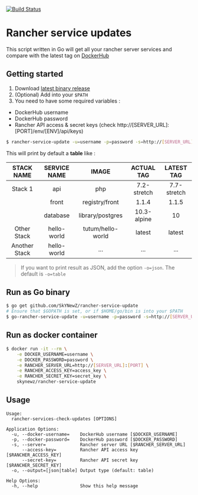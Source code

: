 [![Build Status](https://travis-ci.org/SkYNewZ/rancher-service-update.svg?branch=master)](https://travis-ci.org/SkYNewZ/rancher-service-update)

# Rancher service updates

This script written in Go will get all your rancher server services and compare with the latest tag on [DockerHub](https://hub.docker.com)

## Getting started

1. Download [latest binary release](https://github.com/SkYNewZ/rancher-service-update/releases/latest)
2. (Optional) Add into your `$PATH`
3. You need to have some required variables :
  - DockerHub username
  - DockerHub password
  - Rancher API access & secret keys (check http://[SERVER_URL]:[PORT]/env/[ENV]/api/keys)

```bash
$ rancher-service-update -u=username -p=password -s=http://[SERVER_URL]:[PORT] --access-key=access_key --secret-key=secret_key # Or via environment 
```

This will print by default a **table** like :

| STACK NAME | SERVICE NAME | IMAGE | ACTUAL TAG | LATEST TAG |
| :--------: | :----------: | :---: | :--------: | :--------: |
| Stack 1 | api | php | 7.2-stretch | 7.7-stretch |
| | front | registry/front | 1.1.4 | 1.1.5 |
| | database | library/postgres | 10.3-alpine | 10 |
| Other Stack | hello-world | tutum/hello-world | latest | latest |
| Another Stack | hello-world | ... | ... | ... |

> If you want to print result as JSON, add the option `-o=json`. The default is `-o=table`

## Run as Go binary
```bash
$ go get github.com/SkYNewZ/rancher-service-update
# Ensure that $GOPATH is set, or if $HOME/go/bin is into your $PATH
$ go-rancher-service-update -u=username -p=password -s=http://[SERVER_URL]:[PORT] --access-key=access_key --secret-key=secret_key # Or via environment variables
```

## Run as docker container

```bash
$ docker run -it --rm \
    -e DOCKER_USERNAME=username \
    -e DOCKER_PASSWORD=password \
    -e RANCHER_SERVER_URL=http://[SERVER_URL]:[PORT] \
    -e RANCHER_ACCESS_KEY=access_key \
    -e RANCHER_SECRET_KEY=secret_key \
    skynewz/rancher-service-update
```

## Usage
```
Usage:
  rancher-services-check-updates [OPTIONS]

Application Options:
  -u, --docker-username=    DockerHub username [$DOCKER_USERNAME]
  -p, --docker-password=    DockerHub password [$DOCKER_PASSWORD]
  -s, --server=             Rancher server URL [$RANCHER_SERVER_URL]
      --access-key=         Rancher API access key [$RANCHER_ACCESS_KEY]
      --secret-key=         Rancher API secret key [$RANCHER_SECRET_KEY]
  -o, --output=[json|table] Output type (default: table)

Help Options:
  -h, --help                Show this help message
```
